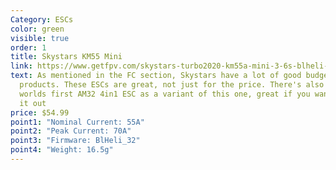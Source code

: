 ```yaml
---
Category: ESCs
color: green
visible: true
order: 1
title: Skystars KM55 Mini
link: https://www.getfpv.com/skystars-turbo2020-km55a-mini-3-6s-blheli-32-4-in-1-esc.html
text: As mentioned in the FC section, Skystars have a lot of good budget
  products. These ESCs are great, not just for the price. There's also the
  worlds first AM32 4in1 ESC as a variant of this one, great if you want to try
  it out
price: $54.99
point1: "Nominal Current: 55A"
point2: "Peak Current: 70A"
point3: "Firmware: BlHeli_32"
point4: "Weight: 16.5g"
---
```

